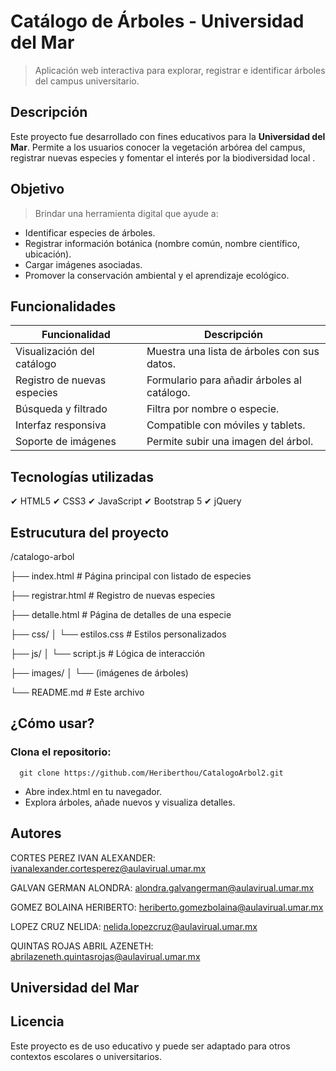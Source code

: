 # **Catálogo de Árboles - Universidad del Mar**

> Aplicación web interactiva para explorar, registrar e identificar árboles del campus universitario.

## Descripción

Este proyecto fue desarrollado con fines educativos para la **Universidad del Mar**. 
Permite a los usuarios conocer la vegetación arbórea del campus, registrar nuevas especies y fomentar el interés por la biodiversidad local .


## Objetivo

> Brindar una herramienta digital que ayude a:
- Identificar especies de árboles.
- Registrar información botánica (nombre común, nombre científico, ubicación).
- Cargar imágenes asociadas.
- Promover la conservación ambiental y el aprendizaje ecológico.

## Funcionalidades

| Funcionalidad                      | Descripción |
|------------------------------------|----------------|
| Visualización del catálogo         | Muestra una lista de árboles con sus datos. |
| Registro de nuevas especies        | Formulario para añadir árboles al catálogo. |
| Búsqueda y filtrado                |  Filtra por nombre o especie. |
| Interfaz responsiva                | Compatible con móviles y tablets. |
| Soporte de imágenes                | Permite subir una imagen del árbol. |

## Tecnologías utilizadas
✔ HTML5
✔ CSS3
✔ JavaScript
✔ Bootstrap 5
✔ jQuery

## Estrucutura del proyecto
/catalogo-arbol

├── index.html                 # Página principal con listado de especies

├── registrar.html             # Registro de nuevas especies

├── detalle.html               # Página de detalles de una especie

├── css/
│   └── estilos.css            # Estilos personalizados

├── js/
│   └── script.js              # Lógica de interacción

├── images/
│   └── (imágenes de árboles)

└── README.md                  # Este archivo

 ## ¿Cómo usar?
### Clona el repositorio:
      git clone https://github.com/Heriberthou/CatalogoArbol2.git

- Abre index.html en tu navegador.
- Explora árboles, añade nuevos y visualiza detalles.

## Autores
CORTES PEREZ IVAN ALEXANDER: 
ivanalexander.cortesperez@aulavirual.umar.mx

GALVAN GERMAN ALONDRA: 
alondra.galvangerman@aulavirual.umar.mx

GOMEZ BOLAINA HERIBERTO: 
heriberto.gomezbolaina@aulavirual.umar.mx

LOPEZ CRUZ NELIDA: 
nelida.lopezcruz@aulavirual.umar.mx

QUINTAS ROJAS ABRIL AZENETH: 
abrilazeneth.quintasrojas@aulavirual.umar.mx

## Universidad del Mar

## Licencia
Este proyecto es de uso educativo y puede ser adaptado para otros contextos escolares o universitarios.
